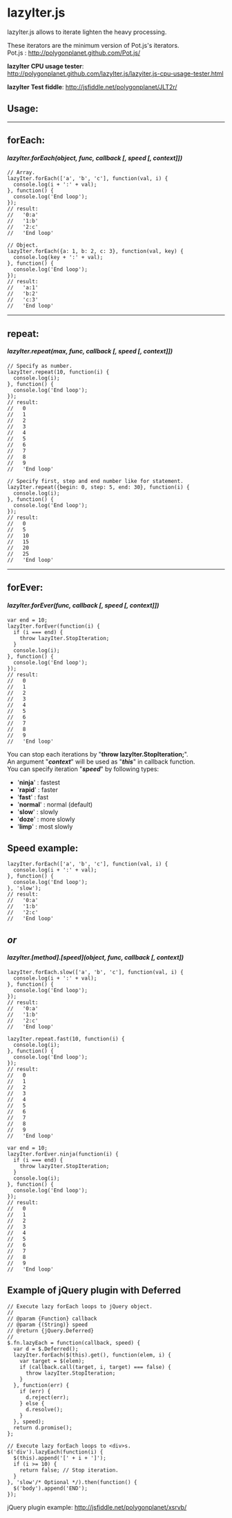 lazyIter.js
===========

lazyIter.js allows to iterate lighten the heavy processing.

These iterators are the minimum version of Pot.js's iterators.  
Pot.js : http://polygonplanet.github.com/Pot.js/


**lazyIter CPU usage tester**: http://polygonplanet.github.com/lazyIter.js/lazyiter.js-cpu-usage-tester.html


**lazyIter Test fiddle**: http://jsfiddle.net/polygonplanet/JLT2r/


## Usage:

------
## forEach:

#### *lazyIter.forEach(object, func, callback [, speed [, context]])*

    // Array.
    lazyIter.forEach(['a', 'b', 'c'], function(val, i) {
      console.log(i + ':' + val);
    }, function() {
      console.log('End loop');
    });
    // result:
    //   '0:a'
    //   '1:b'
    //   '2:c'
    //   'End loop'

    // Object.
    lazyIter.forEach({a: 1, b: 2, c: 3}, function(val, key) {
      console.log(key + ':' + val);
    }, function() {
      console.log('End loop');
    });
    // result:
    //   'a:1'
    //   'b:2'
    //   'c:3'
    //   'End loop'

------
## repeat:

#### *lazyIter.repeat(max, func, callback [, speed [, context]])*

    // Specify as number.
    lazyIter.repeat(10, function(i) {
      console.log(i);
    }, function() {
      console.log('End loop');
    });
    // result:
    //   0
    //   1
    //   2
    //   3
    //   4
    //   5
    //   6
    //   7
    //   8
    //   9
    //   'End loop'

    // Specify first, step and end number like for statement.
    lazyIter.repeat({begin: 0, step: 5, end: 30}, function(i) {
      console.log(i);
    }, function() {
      console.log('End loop');
    });
    // result:
    //   0
    //   5
    //   10
    //   15
    //   20
    //   25
    //   'End loop'

------
## forEver:

#### *lazyIter.forEver(func, callback [, speed [, context]])*

    var end = 10;
    lazyIter.forEver(function(i) {
      if (i === end) {
        throw lazyIter.StopIteration;
      }
      console.log(i);
    }, function() {
      console.log('End loop');
    });
    // result:
    //   0
    //   1
    //   2
    //   3
    //   4
    //   5
    //   6
    //   7
    //   8
    //   9
    //   'End loop'


You can stop each iterations by "**throw lazyIter.StopIteration;**".  
An argument "***context***" will be used as "***this***" in callback function.  
You can specify iteration "***speed***" by following types:

  - '**ninja**'  : fastest
  - '**rapid**'  : faster
  - '**fast**'   : fast
  - '**normal**' : normal (default)
  - '**slow**'   : slowly
  - '**doze**'   : more slowly
  - '**limp**'   : most slowly


## Speed example:

    lazyIter.forEach(['a', 'b', 'c'], function(val, i) {
      console.log(i + ':' + val);
    }, function() {
      console.log('End loop');
    }, 'slow');
    // result:
    //   '0:a'
    //   '1:b'
    //   '2:c'
    //   'End loop'

## ***or***

#### *lazyIter.[method].\[speed](object, func, callback [, context])*


    lazyIter.forEach.slow(['a', 'b', 'c'], function(val, i) {
      console.log(i + ':' + val);
    }, function() {
      console.log('End loop');
    });
    // result:
    //   '0:a'
    //   '1:b'
    //   '2:c'
    //   'End loop'

    lazyIter.repeat.fast(10, function(i) {
      console.log(i);
    }, function() {
      console.log('End loop');
    });
    // result:
    //   0
    //   1
    //   2
    //   3
    //   4
    //   5
    //   6
    //   7
    //   8
    //   9
    //   'End loop'

    var end = 10;
    lazyIter.forEver.ninja(function(i) {
      if (i === end) {
        throw lazyIter.StopIteration;
      }
      console.log(i);
    }, function() {
      console.log('End loop');
    });
    // result:
    //   0
    //   1
    //   2
    //   3
    //   4
    //   5
    //   6
    //   7
    //   8
    //   9
    //   'End loop'


## Example of jQuery plugin with Deferred

    // Execute lazy forEach loops to jQuery object.
    //
    // @param {Function} callback
    // @param {(String)} speed
    // @return {jQuery.Deferred}
    //
    $.fn.lazyEach = function(callback, speed) {
      var d = $.Deferred();
      lazyIter.forEach($(this).get(), function(elem, i) {
        var target = $(elem);
        if (callback.call(target, i, target) === false) {
          throw lazyIter.StopIteration;
        }
      }, function(err) {
        if (err) {
          d.reject(err);
        } else {
          d.resolve();
        }
      }, speed);
      return d.promise();
    };
    
    // Execute lazy forEach loops to <div>s.
    $('div').lazyEach(function(i) {
      $(this).append('[' + i + ']');
      if (i >= 10) {
        return false; // Stop iteration.
      }
    }, 'slow'/* Optional */).then(function() {
      $('body').append('END');
    });


jQuery plugin example: http://jsfiddle.net/polygonplanet/xsrvb/

